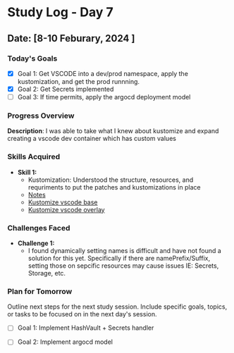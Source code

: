# Study Log - Day 7

## Date: [8-10 Feburary, 2024 ]

### Today's Goals

- [x] Goal 1: Get VSCODE into a dev/prod namespace, apply the kustomization, and get the prod runnning.
- [x] Goal 2: Get Secrets implemented
- [ ] Goal 3: If time permits, apply the argocd deployment model

### Progress Overview
**Description**: I was able to take what I knew about kustomize and expand creating a vscode dev container which has custom values

### Skills Acquired
- **Skill 1:**
  - Kustomization: Understood the structure, resources, and requriments to put the patches and kustomizations in place
  - [Notes](Day6_Kustomize.md)
  - [Kustomize vscode base](./Day7/base/)
  - [Kustomize vscode overlay](./Day7/overlays/dev/)

### Challenges Faced

- **Challenge 1:**
  - I found dynamically setting names is difficult and have not found a solution for this yet. Specifically if there are namePrefix/Suffix, setting those on sepcific resources may cause issues IE: Secrets, Storage, etc.

### Plan for Tomorrow

Outline next steps for the next study session. Include specific goals, topics, or tasks to be focused on in the next day's session.

- [ ] Goal 1: Implement HashVault + Secrets handler
- [ ] Goal 2: Implement argocd model

